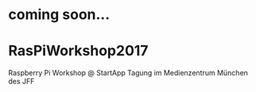 # coming soon...
# RasPiWorkshop2017
Raspberry Pi Workshop @ StartApp Tagung im Medienzentrum München des JFF


